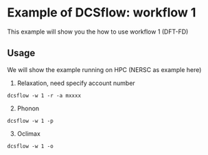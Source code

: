 # Example of DCSflow: workflow 1

This example will show you the how to use workflow 1 (DFT-FD)

## Usage

We will show the example running on HPC (NERSC as example here)

1. Relaxation, need specify account number 

```
dcsflow -w 1 -r -a mxxxx
```

2. Phonon
```
dcsflow -w 1 -p 
```

3. Oclimax
```
dcsflow -w 1 -o
```




